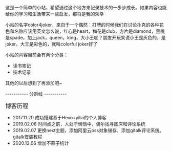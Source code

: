 这是一个简单的小站，希望通过这个地方来记录技术的一步步成长。如果内容也能给你的学习和生活带来一些启发，那将是我的荣幸

小站的名字color4joker，来自于一个偶然：打牌的时候我们在讨论扑克的各种花色和名称应该用英文怎么说，红心是heart，梅花是club，方片是diamond，黑桃是spade，加上jack，queen，king，大小王呢？朋友开玩笑说小王是灰色的，是joker，大王是彩色的，就叫colorful joker好了

小站的内容目前会有两个分类：
* 读书笔记
* 技术记录

其他的以后想到了再添加吧~

----------- 分割线 -----------

<font size=4> 博客历程 </font>

* 2017.11.20 成功搭建基于Hexo+yilia的个人博客
* 2019.02.06 时间点之前，人处于懒惰中，偶尔找寻图床和评论系统
* 2019.02.07 更换next主题，添加阿里云oss对象储存，添加gitalk评论系统。[gitalk安装教程](https://asdfv1929.github.io/2018/01/20/gitalk/)
* 2020.12.06 增加不蒜子统计